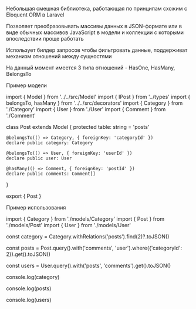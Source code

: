 Небольшая смешная библиотека, работающая по принципам схожим с Eloquent ORM в Laravel

Позволяет преобразовывать массивы данных в JSON-формате или в виде обычных массивов JavaScript в модели и коллекции с которыми впоследствии проще работать

Использует билдер запросов чтобы фильтровать данные, поддерживат механизм отношений между сущностями

На данный момент имеется 3 типа отношений - HasOne, HasMany, BelongsTo

Пример модели

import { Model } from '../../src/Model'
import { IPost } from '../types'
import { belongsTo, hasMany } from '../../src/decorators'
import { Category } from './Category'
import { User } from './User'
import { Comment } from './Comment'

class Post extends Model<IPost> {
    protected table: string = 'posts'

    @belongsTo(() => Category, { foreignKey: 'categoryId' })
    declare public category: Category

    @belongsTo(() => User, { foreignKey: 'userId' })
    declare public user: User

    @hasMany(() => Comment, { foreignKey: 'postId' })
    declare public comments: Comment[]
}

export { Post }

Пример использования

import { Category } from './models/Category'
import { Post } from './models/Post'
import { User } from './models/User'

const category = Category.withRelations('posts').find(2)?.toJSON()

const posts = Post.query().with('comments', 'user').where({'categoryId': 2}).get().toJSON()

const users = User.query().with('posts', 'comments').get().toJSON()

console.log(category)

console.log(posts)

console.log(users)
